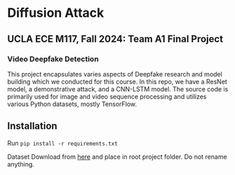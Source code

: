 # Diffusion Attack
## UCLA ECE M117, Fall 2024: Team A1 Final Project
### Video Deepfake Detection
This project encapsulates varies aspects of Deepfake research and model building which we conducted for this course. In this repo, we have a ResNet model, a demonstrative attack, and a CNN-LSTM model. The source code is primarily used for image and video sequence processing and utilizes various Python datasets, mostly TensorFlow.

## Installation

Run `pip install -r requirements.txt`

Dataset
Download from [here](https://drive.google.com/drive/u/1/folders/19by-MVrTyYcnuiYjEYBcJlIM96wCsZ1f) and place in root project folder. Do not rename anything.
